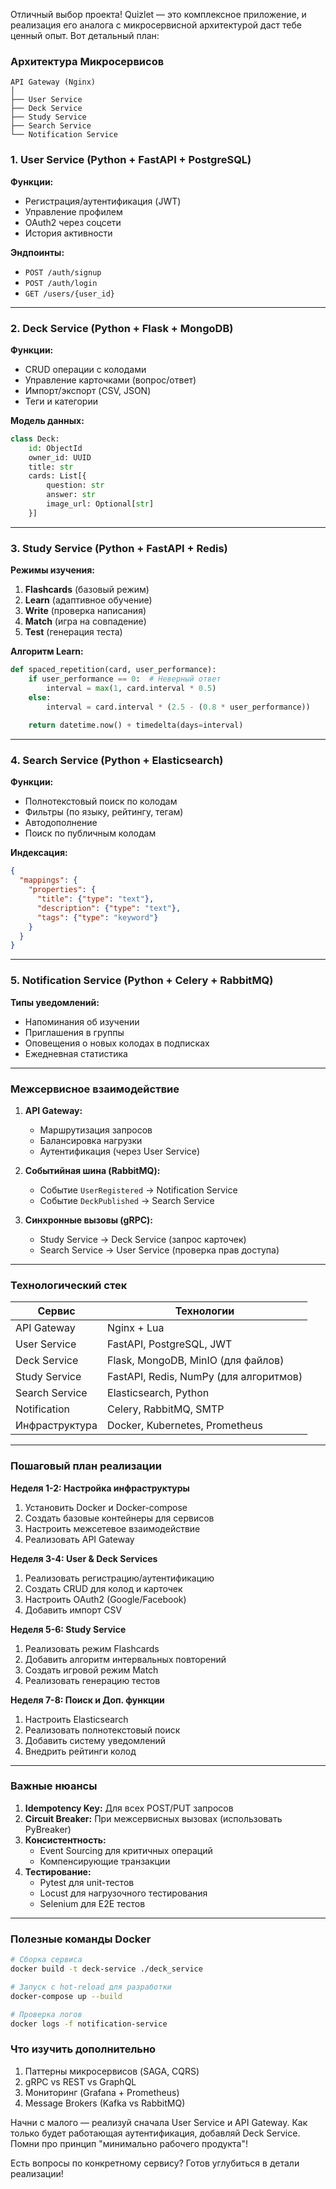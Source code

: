 Отличный выбор проекта! Quizlet — это комплексное приложение, и реализация его аналога с микросервисной архитектурой даст тебе ценный опыт. Вот детальный план:

### Архитектура Микросервисов
```
API Gateway (Nginx) 
│
├── User Service
├── Deck Service
├── Study Service
├── Search Service
└── Notification Service
```

### 1. User Service (Python + FastAPI + PostgreSQL)
**Функции:**
- Регистрация/аутентификация (JWT)
- Управление профилем
- OAuth2 через соцсети
- История активности

**Эндпоинты:**
- `POST /auth/signup`
- `POST /auth/login`
- `GET /users/{user_id}`

---

### 2. Deck Service (Python + Flask + MongoDB)
**Функции:**
- CRUD операции с колодами
- Управление карточками (вопрос/ответ)
- Импорт/экспорт (CSV, JSON)
- Теги и категории

**Модель данных:**
```python
class Deck:
    id: ObjectId
    owner_id: UUID
    title: str
    cards: List[{
        question: str
        answer: str
        image_url: Optional[str]
    }]
```

---

### 3. Study Service (Python + FastAPI + Redis)
**Режимы изучения:**
1. **Flashcards** (базовый режим)
2. **Learn** (адаптивное обучение)
3. **Write** (проверка написания)
4. **Match** (игра на совпадение)
5. **Test** (генерация теста)

**Алгоритм Learn:**
```python
def spaced_repetition(card, user_performance):
    if user_performance == 0:  # Неверный ответ
        interval = max(1, card.interval * 0.5)
    else:
        interval = card.interval * (2.5 - (0.8 * user_performance))
    
    return datetime.now() + timedelta(days=interval)
```

---

### 4. Search Service (Python + Elasticsearch)
**Функции:**
- Полнотекстовый поиск по колодам
- Фильтры (по языку, рейтингу, тегам)
- Автодополнение
- Поиск по публичным колодам

**Индексация:**
```json
{
  "mappings": {
    "properties": {
      "title": {"type": "text"},
      "description": {"type": "text"},
      "tags": {"type": "keyword"}
    }
  }
}
```

---

### 5. Notification Service (Python + Celery + RabbitMQ)
**Типы уведомлений:**
- Напоминания об изучении
- Приглашения в группы
- Оповещения о новых колодах в подписках
- Ежедневная статистика

---

### Межсервисное взаимодействие
1. **API Gateway:** 
   - Маршрутизация запросов
   - Балансировка нагрузки
   - Аутентификация (через User Service)

2. **Событийная шина (RabbitMQ):**
   - Событие `UserRegistered` → Notification Service
   - Событие `DeckPublished` → Search Service

3. **Синхронные вызовы (gRPC):**
   - Study Service → Deck Service (запрос карточек)
   - Search Service → User Service (проверка прав доступа)

---

### Технологический стек
| Сервис          | Технологии                           |
|-----------------|--------------------------------------|
| API Gateway     | Nginx + Lua                          |
| User Service    | FastAPI, PostgreSQL, JWT             |
| Deck Service    | Flask, MongoDB, MinIO (для файлов)   |
| Study Service   | FastAPI, Redis, NumPy (для алгоритмов)|
| Search Service  | Elasticsearch, Python                |
| Notification    | Celery, RabbitMQ, SMTP               |
| Инфраструктура  | Docker, Kubernetes, Prometheus       |

---

### Пошаговый план реализации

**Неделя 1-2: Настройка инфраструктуры**
1. Установить Docker и Docker-compose
2. Создать базовые контейнеры для сервисов
3. Настроить межсетевое взаимодействие
4. Реализовать API Gateway

**Неделя 3-4: User & Deck Services**
1. Реализовать регистрацию/аутентификацию
2. Создать CRUD для колод и карточек
3. Настроить OAuth2 (Google/Facebook)
4. Добавить импорт CSV

**Неделя 5-6: Study Service**
1. Реализовать режим Flashcards
2. Добавить алгоритм интервальных повторений
3. Создать игровой режим Match
4. Реализовать генерацию тестов

**Неделя 7-8: Поиск и Доп. функции**
1. Настроить Elasticsearch
2. Реализовать полнотекстовый поиск
3. Добавить систему уведомлений
4. Внедрить рейтинги колод

---

### Важные нюансы
1. **Idempotency Key:** Для всех POST/PUT запросов
2. **Circuit Breaker:** При межсервисных вызовах (использовать PyBreaker)
3. **Консистентность:** 
   - Event Sourcing для критичных операций
   - Компенсирующие транзакции
4. **Тестирование:**
   - Pytest для unit-тестов
   - Locust для нагрузочного тестирования
   - Selenium для E2E тестов

---

### Полезные команды Docker
```bash
# Сборка сервиса
docker build -t deck-service ./deck_service

# Запуск с hot-reload для разработки
docker-compose up --build

# Проверка логов
docker logs -f notification-service
```

### Что изучить дополнительно
1. Паттерны микросервисов (SAGA, CQRS)
2. gRPC vs REST vs GraphQL
3. Мониторинг (Grafana + Prometheus)
4. Message Brokers (Kafka vs RabbitMQ)

Начни с малого — реализуй сначала User Service и API Gateway. Как только будет работающая аутентификация, добавляй Deck Service. Помни про принцип "минимально рабочего продукта"! 

Есть вопросы по конкретному сервису? Готов углубиться в детали реализации!